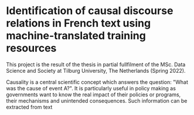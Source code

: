 # Identification of causal discourse relations in French text using machine-translated training resources

This project is the result of the thesis in partial fullfilment of the MSc. Data Science and Society at Tilburg University, The Netherlands (Spring 2022).

Causality is a central scientific concept which answers the question: "What was the cause of event A?". It is particularly useful in policy making as governments want to know the real impact of their policies or programs, their mechanisms and unintended consequences. Such information can be extracted from text

